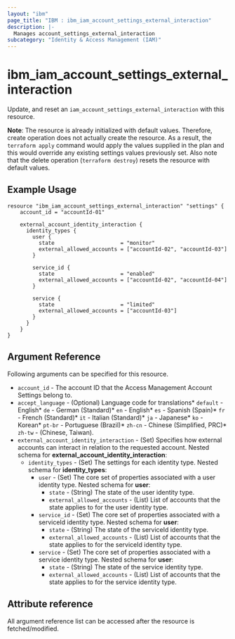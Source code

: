 ```yaml
---
layout: "ibm"
page_title: "IBM : ibm_iam_account_settings_external_interaction"
description: |-
  Manages account_settings_external_interaction
subcategory: "Identity & Access Management (IAM)"
---
```


# ibm_iam_account_settings_external_interaction

Update, and reset an `iam_account_settings_external_interaction` with this resource. 

**Note**: The resource is already initialized with default values. Therefore, create operation does not actually create the resource. 
As a result, the `terraform apply` command would apply the values supplied 
in the plan and this would override any existing settings values previously set. 
Also note that the delete operation (`terraform destroy`) resets the resource with default values.


## Example Usage

```hcl
resource "ibm_iam_account_settings_external_interaction" "settings" {
    account_id = "accountId-01"

    external_account_identity_interaction {
      identity_types {
        user {
          state                     = "monitor"
          external_allowed_accounts = ["accountId-02", "accountId-03"]
        }

        service_id {
          state                     = "enabled"
          external_allowed_accounts = ["accountId-02", "accountId-04"]
        }

        service {
          state                     = "limited"
          external_allowed_accounts = ["accountId-03"]
        }
      }
    }
}
```

## Argument Reference

Following arguments can be specified for this resource.

* `account_id` - The account ID that the Access Management Account Settings belong to.
* `accept_language` - (Optional) Language code for translations* `default` - English* `de` -  German (Standard)* `en` - English* `es` - Spanish (Spain)* `fr` - French (Standard)* `it` - Italian (Standard)* `ja` - Japanese* `ko` - Korean* `pt-br` - Portuguese (Brazil)* `zh-cn` - Chinese (Simplified, PRC)* `zh-tw` - (Chinese, Taiwan).
* `external_account_identity_interaction` - (Set) Specifies how external accounts can interact in relation to the requested account.
  Nested schema for **external_account_identity_interaction**:
  * `identity_types` - (Set) The settings for each identity type.
    Nested schema for **identity_types**:
    * `user` - (Set) The core set of properties associated with a user identity type.
      Nested schema for **user**:
      * `state` - (String) The state of the user identity type.
      * `external_allowed_accounts` - (List) List of accounts that the state applies to for the user identity type.
    * `service_id` - (Set) The core set of properties associated with a serviceId identity type.
      Nested schema for **user**:
      * `state` - (String) The state of the serviceId identity type.
      * `external_allowed_accounts` - (List) List of accounts that the state applies to for the serviceId identity type.
    * `service` - (Set) The core set of properties associated with a service identity type.
      Nested schema for **user**:
      * `state` - (String) The state of the service identity type.
      * `external_allowed_accounts` - (List) List of accounts that the state applies to for the service identity type.

## Attribute reference
All argument reference list can be accessed after the resource is fetched/modified.

